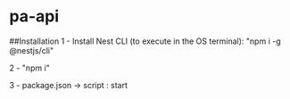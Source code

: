 # pa-api

##Installation
1 - Install Nest CLI (to execute in the OS terminal):  "npm i -g @nestjs/cli" 

2 - "npm i"

3 - package.json -> script : start

